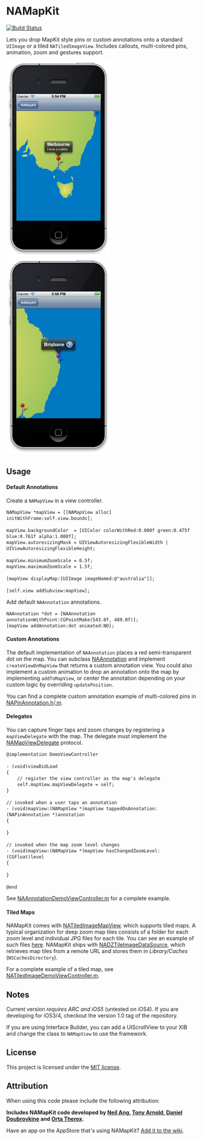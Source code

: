 NAMapKit
========

[![Build Status](https://travis-ci.org/neilang/NAMapKit.png)](https://travis-ci.org/neilang/NAMapKit)

Lets you drop MapKit style pins or custom annotations onto a standard `UIImage` or a tiled `NATiledImageView`. Includes callouts, multi-colored pins, animation, zoom and gestures support.

![Melbourne, Australia](Demo/Screenshots/melbourne.png)
![Brisbane, Australia](Demo/Screenshots/brisbane.png)

Usage
-----

#### Default Annotations

Create a `NAMapView` in a view controller.

``` objc
NAMapView *mapView = [[NAMapView alloc] initWithFrame:self.view.bounds];

mapView.backgroundColor  = [UIColor colorWithRed:0.000f green:0.475f blue:0.761f alpha:1.000f];
mapView.autoresizingMask = UIViewAutoresizingFlexibleWidth | UIViewAutoresizingFlexibleHeight;

mapView.minimumZoomScale = 0.5f;
mapView.maximumZoomScale = 1.5f;

[mapView displayMap:[UIImage imageNamed:@"australia"]];

[self.view addSubview:mapView];
```

Add default `NAAnnotation` annotations.

```
NAAnnotation *dot = [NAAnnotation annotationWithPoint:CGPointMake(543.0f, 489.0f)];
[mapView addAnnotation:dot animated:NO];
```

#### Custom Annotations

The default implementation of `NAAnnotation` places a red semi-transparent dot on the map. You can subclass [NAAnnotation](NAMapKit/NAAnnotation.h) and implement `createViewOnMapView` that returns a custom annotation view. You could also implement a custom animation to drop an annotation onto the map by implementing `addToMapView`, or center the annotation depending on your custom logic by overriding `updatePosition`.

You can find a complete custom annotation example of multi-colored pins in [NAPinAnnotation.h](NAMapKit/NAPinAnnotation.h)/[.m](NAMapKit/NAPinAnnotation.m).

#### Delegates

You can capture finger taps and zoom changes by registering a `mapViewDelegate` with the map. The delegate must implement the [NAMapViewDelegate](NAMapKit/NAMapViewDelegate.h) protocol.

```objc
@implementation DemoViewController

- (void)viewDidLoad
{
    // register the view controller as the map's delegate
    self.mapView.mapViewDelegate = self;
}

// invoked when a user taps an annotation
- (void)mapView:(NAMapView *)mapView tappedOnAnnotation:(NAPinAnnotation *)annotation
{

}

// invoked when the map zoom level changes
- (void)mapView:(NAMapView *)mapView hasChangedZoomLevel:(CGFloat)level
{

}

@end
```

See [NAAnnotationDemoViewController.m](Demo/Demo/NAAnnotationDemoViewController.m) for a complete example.

#### Tiled Maps

NAMapKit comes with [NATiledImageMapView](NAMapKit/NATiledImageMapView.h), which supports tiled maps. A typical organization for deep zoom map tiles consists of a folder for each zoom level and individual JPG files for each tile. You can see an example of such files [here](Demo/Maps/Armory2014/tiles). NAMapKit ships with [NADZTileImageDataSource](NAMapKit/NADZTileImageDataSource.h), which retrieves map tiles from a remote URL and stores them in *Library/Caches* (`NSCachesDirectory`).

For a complete example of a tiled map, see [NATiledImageDemoViewController.m](Demo/Demo/NATiledImageDemoViewController.m).

Notes
-----

Current version _requires ARC and iOS5_ (untested on iOS4). If you are developing for iOS3/4, checkout the version 1.0 tag of the repository.

If you are using Interface Builder, you can add a UIScrollView to your XIB and change the class to `NAMapView` to use the framework.

License
-------

This project is licensed under the [MIT license](LICENSE).

Attribution
-----------

When using this code please include the following attribution:

**Includes NAMapKit code developed by [Neil Ang](http://neilang.com/), [Tony Arnold](http://thecocoabots.com/), [Daniel Doubrovkine](http://code.dblock.org/) and [Orta Therox](http://orta.github.io/).**

Have an app on the AppStore that's using NAMapKit? [Add it to the wiki](https://github.com/neilang/NAMapKit/wiki).
